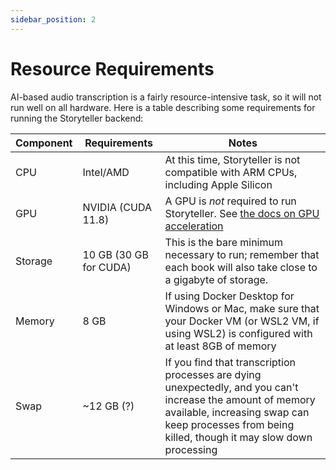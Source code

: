 ```yaml
---
sidebar_position: 2
---
```


# Resource Requirements

AI-based audio transcription is a fairly resource-intensive task, so it will not
run well on all hardware. Here is a table describing some requirements for
running the Storyteller backend:

| Component | Requirements           | Notes                                                                                                                                                                                                            |
| --------- | ---------------------- | ---------------------------------------------------------------------------------------------------------------------------------------------------------------------------------------------------------------- |
| CPU       | Intel/AMD              | At this time, Storyteller is not compatible with ARM CPUs, including Apple Silicon                                                                                                                               |
| GPU       | NVIDIA (CUDA 11.8)     | A GPU is _not_ required to run Storyteller. See [the docs on GPU acceleration](/docs/aligning-books#using-cuda-for-gpu-accelerated-transcription)                                                                |
| Storage   | 10 GB (30 GB for CUDA) | This is the bare minimum necessary to run; remember that each book will also take close to a gigabyte of storage.                                                                                                |
| Memory    | 8 GB                   | If using Docker Desktop for Windows or Mac, make sure that your Docker VM (or WSL2 VM, if using WSL2) is configured with at least 8GB of memory                                                                  |
| Swap      | ~12 GB (?)             | If you find that transcription processes are dying unexpectedly, and you can't increase the amount of memory available, increasing swap can keep processes from being killed, though it may slow down processing |
